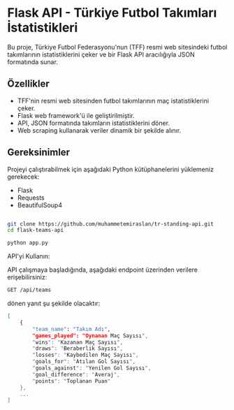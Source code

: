 # Flask API - Türkiye Futbol Takımları İstatistikleri

Bu proje, Türkiye Futbol Federasyonu'nun (TFF) resmi web sitesindeki futbol takımlarının istatistiklerini çeker ve bir Flask API aracılığıyla JSON formatında sunar.

## Özellikler

- TFF'nin resmi web sitesinden futbol takımlarının maç istatistiklerini çeker.
- Flask web framework'ü ile geliştirilmiştir.
- API, JSON formatında takımların istatistiklerini döner.
- Web scraping kullanarak veriler dinamik bir şekilde alınır.

## Gereksinimler

Projeyi çalıştırabilmek için aşağıdaki Python kütüphanelerini yüklemeniz gerekecek:

- Flask
- Requests
- BeautifulSoup4

```bash

git clone https://github.com/muhammetemiraslan/tr-standing-api.git
cd flask-teams-api

```

```bash
python app.py
```


API'yi Kullanın:

API çalışmaya başladığında, aşağıdaki endpoint üzerinden verilere erişebilirsiniz:

```bash
GET /api/teams
```

dönen yanıt şu şekilde olacaktır:

```bash
[
    {
        "team_name": "Takım Adı",
        "games_played": "Oynanan Maç Sayısı",
        "wins": "Kazanan Maç Sayısı",
        "draws": "Beraberlik Sayısı",
        "losses": "Kaybedilen Maç Sayısı",
        "goals_for": "Atılan Gol Sayısı",
        "goals_against": "Yenilen Gol Sayısı",
        "goal_difference": "Averaj",
        "points": "Toplanan Puan"
    },
    ...
]
```

